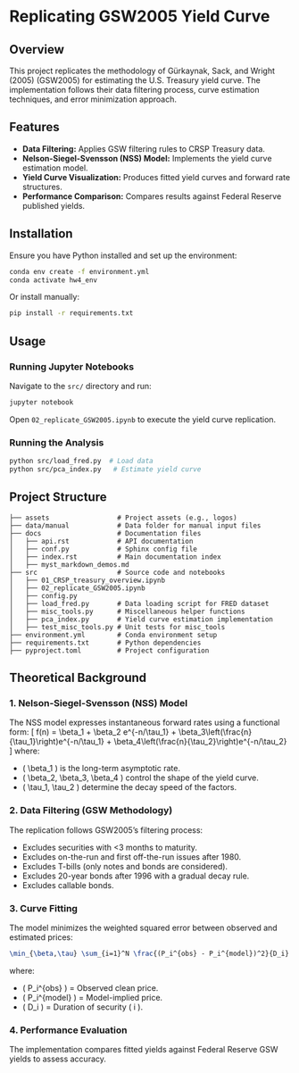 Replicating GSW2005 Yield Curve
==================

## Overview
This project replicates the methodology of Gürkaynak, Sack, and Wright (2005) (GSW2005) for estimating the U.S. Treasury yield curve. The implementation follows their data filtering process, curve estimation techniques, and error minimization approach.

## Features
- **Data Filtering:** Applies GSW filtering rules to CRSP Treasury data.
- **Nelson-Siegel-Svensson (NSS) Model:** Implements the yield curve estimation model.
- **Yield Curve Visualization:** Produces fitted yield curves and forward rate structures.
- **Performance Comparison:** Compares results against Federal Reserve published yields.

## Installation
Ensure you have Python installed and set up the environment:
```bash
conda env create -f environment.yml
conda activate hw4_env
```
Or install manually:
```bash
pip install -r requirements.txt
```

## Usage
### Running Jupyter Notebooks
Navigate to the `src/` directory and run:
```bash
jupyter notebook
```
Open `02_replicate_GSW2005.ipynb` to execute the yield curve replication.

### Running the Analysis
```bash
python src/load_fred.py  # Load data
python src/pca_index.py   # Estimate yield curve
```

## Project Structure
```
├── assets                 # Project assets (e.g., logos)
├── data/manual            # Data folder for manual input files
├── docs                   # Documentation files
│   ├── api.rst            # API documentation
│   ├── conf.py            # Sphinx config file
│   ├── index.rst          # Main documentation index
│   ├── myst_markdown_demos.md
├── src                    # Source code and notebooks
│   ├── 01_CRSP_treasury_overview.ipynb
│   ├── 02_replicate_GSW2005.ipynb
│   ├── config.py
│   ├── load_fred.py       # Data loading script for FRED dataset
│   ├── misc_tools.py      # Miscellaneous helper functions
│   ├── pca_index.py       # Yield curve estimation implementation
│   ├── test_misc_tools.py # Unit tests for misc_tools
├── environment.yml        # Conda environment setup
├── requirements.txt       # Python dependencies
├── pyproject.toml         # Project configuration
```

## Theoretical Background
### **1. Nelson-Siegel-Svensson (NSS) Model**
The NSS model expresses instantaneous forward rates using a functional form:
\[
f(n) = \beta_1 + \beta_2 e^{-n/\tau_1} + \beta_3\left(\frac{n}{\tau_1}\right)e^{-n/\tau_1} + \beta_4\left(\frac{n}{\tau_2}\right)e^{-n/\tau_2}
\]
where:
- \( \beta_1 \) is the long-term asymptotic rate.
- \( \beta_2, \beta_3, \beta_4 \) control the shape of the yield curve.
- \( \tau_1, \tau_2 \) determine the decay speed of the factors.

### **2. Data Filtering (GSW Methodology)**
The replication follows GSW2005’s filtering process:
- Excludes securities with <3 months to maturity.
- Excludes on-the-run and first off-the-run issues after 1980.
- Excludes T-bills (only notes and bonds are considered).
- Excludes 20-year bonds after 1996 with a gradual decay rule.
- Excludes callable bonds.

### **3. Curve Fitting**
The model minimizes the weighted squared error between observed and estimated prices:
```latex
\min_{\beta,\tau} \sum_{i=1}^N \frac{(P_i^{obs} - P_i^{model})^2}{D_i}
```
where:
- \( P_i^{obs} \) = Observed clean price.
- \( P_i^{model} \) = Model-implied price.
- \( D_i \) = Duration of security \( i \).

### **4. Performance Evaluation**
The implementation compares fitted yields against Federal Reserve GSW yields to assess accuracy.
